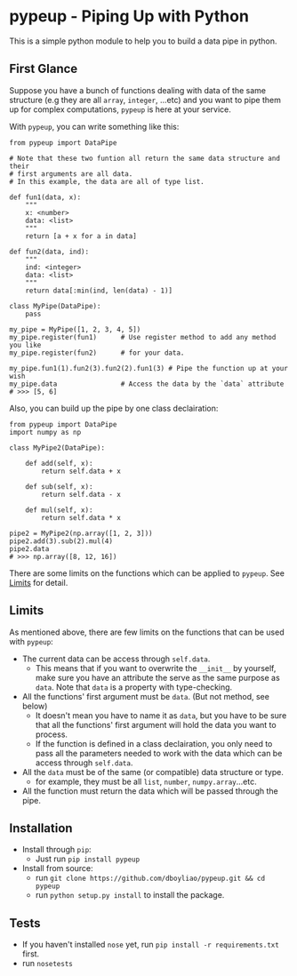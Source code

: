 # pypeup - Piping Up with Python

This is a simple python module to help you to build a data pipe in python.

## First Glance

Suppose you have a bunch of functions dealing with data of the same structure (e.g they are all `array`, `integer`, ...etc) and you want to pipe them up for complex computations, `pypeup` is here at your service.

With `pypeup`, you can write something like this:

```{python}
from pypeup import DataPipe

# Note that these two funtion all return the same data structure and their
# first arguments are all data.
# In this example, the data are all of type list.

def fun1(data, x):
    """
    x: <number>
    data: <list>
    """
    return [a + x for a in data]

def fun2(data, ind):
    """
    ind: <integer>
    data: <list>
    """
    return data[:min(ind, len(data) - 1)]

class MyPipe(DataPipe):
    pass

my_pipe = MyPipe([1, 2, 3, 4, 5])
my_pipe.register(fun1)      # Use register method to add any method you like 
my_pipe.register(fun2)      # for your data.

my_pipe.fun1(1).fun2(3).fun2(2).fun1(3) # Pipe the function up at your wish
my_pipe.data                # Access the data by the `data` attribute
# >>> [5, 6]
```

Also, you can build up the pipe by one class declairation:

```{python}
from pypeup import DataPipe
import numpy as np

class MyPipe2(DataPipe):

    def add(self, x):
        return self.data + x

    def sub(self, x):
        return self.data - x

    def mul(self, x):
        return self.data * x

pipe2 = MyPipe2(np.array([1, 2, 3]))
pipe2.add(3).sub(2).mul(4)
pipe2.data
# >>> np.array([8, 12, 16])
```

There are some limits on the functions which can be applied to `pypeup`.
See [Limits](https://github.com/dboyliao/pypipe#limits) for detail.

## Limits

As mentioned above, there are few limits on the functions that can be used with `pypeup`:

- The current data can be access through `self.data`.
    - This means that if you want to overwrite the `__init__` by yourself, make sure you have an attribute the serve as the same purpose as `data`. Note that `data` is a property with type-checking.
- All the functions' first argument must be `data`. (But not method, see below)
    - It doesn't mean you have to name it as `data`, but you have to be sure that all the functions' first argument will hold the data you want to process.
    - If the function is defined in a class declairation, you only need to pass all the parameters needed to work with the data which can be access through `self.data`.
- All the `data` must be of the same (or compatible) data structure or type.
    - for example, they must be all `list`, `number`, `numpy.array`...etc.
- All the function must return the data which will be passed through the pipe.

## Installation

- Install through `pip`:
    - Just run `pip install pypeup`
- Install from source:
    - run `git clone https://github.com/dboyliao/pypeup.git && cd pypeup`
    - run `python setup.py install` to install the package.

## Tests

- If you haven't installed `nose` yet, run `pip install -r requirements.txt` first.
- run `nosetests`
